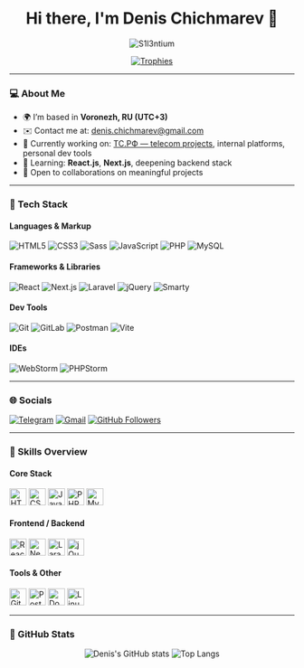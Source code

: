 <h1 align="center">Hi there, I'm Denis Chichmarev 👋</h1>

<p align="center">
  <img src="https://komarev.com/ghpvc/?username=S1l3ntium&label=Profile%20views&color=0e75b6&style=flat" alt="S1l3ntium" />
</p>

<p align="center">
  <a href="https://github.com/ryo-ma/github-profile-trophy">
    <img src="https://github-profile-trophy.vercel.app/?username=S1l3ntium&theme=darkhub&no-frame=true&column=7&margin-w=10&margin-h=10" alt="Trophies" />
  </a>
</p>

---

### 💻 About Me

- 🌍 I’m based in **Voronezh, RU (UTC+3)**
- ✉️ Contact me at: [denis.chichmarev@gmail.com](mailto:denis.chichmarev@gmail.com)
- 🚀 Currently working on: [ТС.РФ — telecom projects](http://тс.рф), internal platforms, personal dev tools
- 🧠 Learning: **React.js**, **Next.js**, deepening backend stack
- 🤝 Open to collaborations on meaningful projects

---

### 🔧 Tech Stack

#### Languages & Markup
![HTML5](https://img.shields.io/badge/HTML5-E34F26?style=for-the-badge&logo=html5&logoColor=white)
![CSS3](https://img.shields.io/badge/CSS3-1572B6?style=for-the-badge&logo=css3&logoColor=white)
![Sass](https://img.shields.io/badge/SASS-hotpink?style=for-the-badge&logo=sass&logoColor=white)
![JavaScript](https://img.shields.io/badge/JavaScript-F7DF1E?style=for-the-badge&logo=javascript&logoColor=black)
![PHP](https://img.shields.io/badge/PHP-777BB4?style=for-the-badge&logo=php&logoColor=white)
![MySQL](https://img.shields.io/badge/MySQL-005C84?style=for-the-badge&logo=mysql&logoColor=white)

#### Frameworks & Libraries
![React](https://img.shields.io/badge/React-20232a?style=for-the-badge&logo=react&logoColor=61dafb)
![Next.js](https://img.shields.io/badge/Next.js-000000?style=for-the-badge&logo=nextdotjs&logoColor=white)
![Laravel](https://img.shields.io/badge/Laravel-E4405F?style=for-the-badge&logo=laravel&logoColor=white)
![jQuery](https://img.shields.io/badge/jQuery-0769AD?style=for-the-badge&logo=jquery&logoColor=white)
![Smarty](https://img.shields.io/badge/Smarty-FF6600?style=for-the-badge&logo=smarty&logoColor=white)

#### Dev Tools
![Git](https://img.shields.io/badge/Git-F05032?style=for-the-badge&logo=git&logoColor=white)
![GitLab](https://img.shields.io/badge/GitLab-FC6D26?style=for-the-badge&logo=gitlab&logoColor=white)
![Postman](https://img.shields.io/badge/Postman-FF6C37?style=for-the-badge&logo=postman&logoColor=white)
![Vite](https://img.shields.io/badge/Vite-646CFF?style=for-the-badge&logo=vite&logoColor=white)

#### IDEs
![WebStorm](https://img.shields.io/badge/WebStorm-000000?style=for-the-badge&logo=webstorm&logoColor=white)
![PHPStorm](https://img.shields.io/badge/PHPStorm-000000?style=for-the-badge&logo=phpstorm&logoColor=white)

---

### 🌐 Socials

[![Telegram](https://img.shields.io/badge/Telegram-2CA5E0?style=for-the-badge&logo=telegram&logoColor=white)](https://t.me/xtraS1l3ntium)
[![Gmail](https://img.shields.io/badge/Gmail-D14836?style=for-the-badge&logo=gmail&logoColor=white)](mailto:denis.chichmarev@gmail.com)
[![GitHub Followers](https://img.shields.io/github/followers/S1l3ntium?logo=github&style=for-the-badge&color=0891b2&labelColor=1c1917)](https://github.com/S1l3ntium)

---

### 🧠 Skills Overview

#### Core Stack

<p align="left">
  <img src="https://raw.githubusercontent.com/danielcranney/readme-generator/main/public/icons/skills/html5-colored.svg" width="30" height="30" alt="HTML5" />
  <img src="https://raw.githubusercontent.com/danielcranney/readme-generator/main/public/icons/skills/css3-colored.svg" width="30" height="30" alt="CSS3" />
  <img src="https://raw.githubusercontent.com/danielcranney/readme-generator/main/public/icons/skills/javascript-colored.svg" width="30" height="30" alt="JavaScript" />
  <img src="https://raw.githubusercontent.com/danielcranney/readme-generator/main/public/icons/skills/php-colored.svg" width="30" height="30" alt="PHP" />
  <img src="https://raw.githubusercontent.com/danielcranney/readme-generator/main/public/icons/skills/mysql-colored.svg" width="30" height="30" alt="MySQL" />
</p>

#### Frontend / Backend

<p align="left">
  <img src="https://raw.githubusercontent.com/danielcranney/readme-generator/main/public/icons/skills/react-colored.svg" width="30" height="30" alt="React" />
  <img src="https://raw.githubusercontent.com/danielcranney/readme-generator/main/public/icons/skills/nextjs-colored.svg" width="30" height="30" alt="NextJS" />
  <img src="https://raw.githubusercontent.com/danielcranney/readme-generator/main/public/icons/skills/laravel-colored.svg" width="30" height="30" alt="Laravel" />
  <img src="https://raw.githubusercontent.com/danielcranney/readme-generator/main/public/icons/skills/jquery-colored.svg" width="30" height="30" alt="jQuery" />
</p>

#### Tools & Other

<p align="left">
  <img src="https://raw.githubusercontent.com/danielcranney/readme-generator/main/public/icons/skills/git-colored.svg" width="30" height="30" alt="Git" />
  <img src="https://raw.githubusercontent.com/danielcranney/readme-generator/main/public/icons/skills/postman-colored.svg" width="30" height="30" alt="Postman" />
  <img src="https://raw.githubusercontent.com/danielcranney/readme-generator/main/public/icons/skills/docker-colored.svg" width="30" height="30" alt="Docker" />
  <img src="https://raw.githubusercontent.com/danielcranney/readme-generator/main/public/icons/skills/linux-colored.svg" width="30" height="30" alt="Linux" />
</p>

---

### 🏁 GitHub Stats

<p align="center">
  <img src="https://github-readme-stats.vercel.app/api?username=S1l3ntium&show_icons=true&theme=tokyonight" alt="Denis's GitHub stats" />
  <img src="https://github-readme-stats.vercel.app/api/top-langs/?username=S1l3ntium&layout=compact&theme=tokyonight" alt="Top Langs" />
</p>
